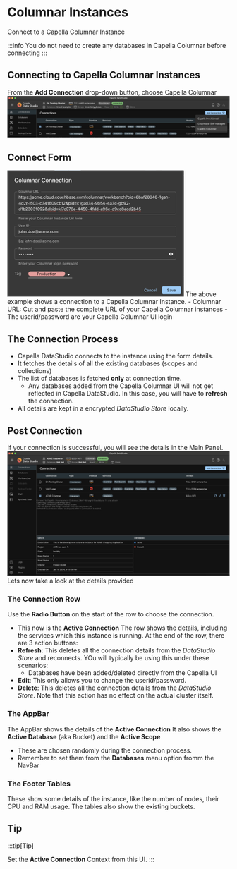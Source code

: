 # Columnar Instances

Connect to a Capella Columnar Instance

:::info
You do not need to create any databases in Capella Columnar before connecting
:::

## Connecting to Capella Columnar Instances

From the **Add Connection** drop-down button, choose Capella Columnar
![Capella](/img/connect/columnar-connect.png)

## Connect Form

<img src="/img/connect/columnar-connect-form.png" width="400" alt="Self Managed Form" />
The above example shows a connection to a Capella Columnar Instance.
- Columnar URL: Cut and paste the complete URL of your Capella Columnar instances
- The userid/password are your Capella Columnar UI login

## The Connection Process

- Capella DataStudio connects to the instance using the form details.
- It fetches the details of all the existing databases (scopes and collections)
- The list of databases is fetched **only** at connection time.
  - Any databases added from the Capella Columnar UI will not get reflected in Capella DataStudio. In this case, you will have to **refresh** the connection.
- All details are kept in a encrypted _DataStudio Store_ locally.

## Post Connection

If your connection is successful, you will see the details in the Main Panel.
![Columnar Details](/img/connect/columnar-connect-details.png)
Lets now take a look at the details provided

### The Connection Row

Use the **Radio Button** on the start of the row to choose the connection.

- This now is the **Active Connection**
  The row shows the details, including the services which this instance is running.
  At the end of the row, there are 3 action buttons:
- **Refresh**: This deletes all the connection details from the _DataStudio Store_ and reconnects. YOu will typically be using this under these scenarios:
  - Databases have been added/deleted directly from the Capella UI
- **Edit**: This only allows you to change the userid/password.
- **Delete**: This deletes all the connection details from the _DataStudio Store_. Note that this action has no effect on the actual cluster itself.

### The AppBar

The AppBar shows the details of the **Active Connection**
It also shows the **Active Database** (aka Bucket) and the **Active Scope**

- These are chosen randomly during the connection process.
- Remember to set them from the **Databases** menu option fromm the NavBar

### The Footer Tables

These show some details of the instance, like the number of nodes, their CPU and RAM usage.
The tables also show the existing buckets.

## Tip

:::tip[Tip]

Set the **Active Connection** Context from this UI.
:::
